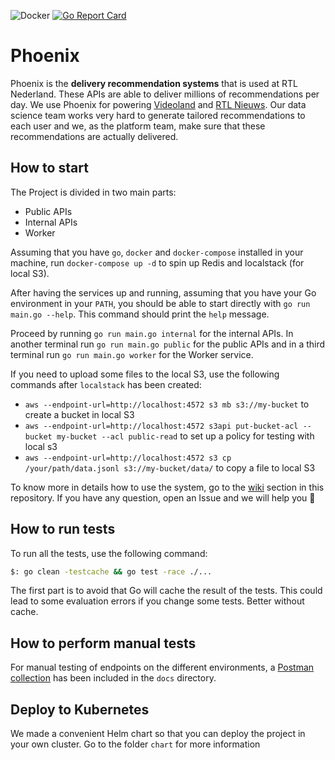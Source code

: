 ![Docker](https://github.com/rtlnl/phoenix/workflows/Docker/badge.svg?branch=master) [![Go Report Card](https://goreportcard.com/badge/github.com/rtlnl/phoenix)](https://goreportcard.com/report/github.com/rtlnl/phoenix)

# Phoenix

Phoenix is the **delivery recommendation systems** that is used at RTL Nederland. These APIs are able to deliver millions of recommendations per day. We use Phoenix for powering [Videoland](https://www.videoland.com/) and [RTL Nieuws](https://www.rtlnieuws.nl/). Our data science team works very hard to generate tailored recommendations to each user and we, as the platform team, make sure that these recommendations are actually delivered.

## How to start

The Project is divided in two main parts:

- Public APIs
- Internal APIs
- Worker

Assuming that you have `go`, `docker` and `docker-compose` installed in your machine, run `docker-compose up -d` to spin up Redis and localstack (for local S3).

After having the services up and running, assuming that you have your Go environment in your `PATH`, you should be able to start directly with `go run main.go --help`. This command should print the `help` message.

Proceed by running `go run main.go internal` for the internal APIs. In another terminal run `go run main.go public` for the public APIs and in a third terminal run `go run main.go worker` for the Worker service.

If you need to upload some files to the local S3, use the following commands after `localstack` has been created:

- `aws --endpoint-url=http://localhost:4572 s3 mb s3://my-bucket` to create a bucket in local S3
- `aws --endpoint-url=http://localhost:4572 s3api put-bucket-acl --bucket my-bucket --acl public-read` to set up a policy for testing with local s3
- `aws --endpoint-url=http://localhost:4572 s3 cp /your/path/data.jsonl s3://my-bucket/data/` to copy a file to local S3

To know more in details how to use the system, go to the [wiki](https://github.com/rtlnl/phoenix/wiki) section in this repository. If you have any question, open an Issue and we will help you :rocket:

## How to run tests

To run all the tests, use the following command:

```bash
$: go clean -testcache && go test -race ./...
```

The first part is to avoid that Go will cache the result of the tests. This could lead to some evaluation errors
if you change some tests. Better without cache.

## How to perform manual tests

For manual testing of endpoints on the different environments, a [Postman collection](docs/postman/Phoenix.postman_collection.json) has been included in the `docs` directory.

## Deploy to Kubernetes

We made a convenient Helm chart so that you can deploy the project in your own cluster. Go to the folder `chart` for more information
